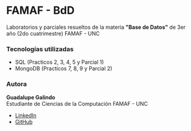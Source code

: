 # FAMAF - BdD

Laboratorios y parciales resueltos de la materia **"Base de Datos"** de 3er año (2do cuatrimestre) FAMAF - UNC

### Tecnologías utilizadas

- SQL (Practicos 2, 3, 4, 5 y Parcial 1)
- MongoDB (Practicos 7, 8, 9 y Parcial 2)

### Autora

**Guadalupe Galindo**  
Estudiante de Ciencias de la Computación FAMAF - UNC

- [LinkedIn](https://linkedin.com/in/guadagalindo)
- [GitHub](https://github.com/GuadaGalindo)